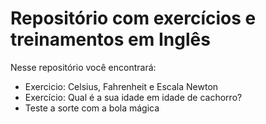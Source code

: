 # Repositório com exercícios e treinamentos em Inglês

Nesse repositório você encontrará:
- Exercicio: Celsius, Fahrenheit e Escala Newton
- Exercício: Qual é a sua idade em idade de cachorro? 
- Teste a sorte com a bola mágica
